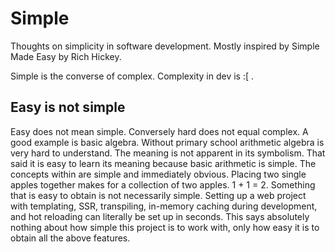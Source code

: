 # Simple
Thoughts on simplicity in software development. Mostly inspired by Simple Made Easy by Rich Hickey.

Simple is the converse of complex. Complexity in dev is :[ .

## Easy is not simple
Easy does not mean simple. Conversely hard does not equal complex. A good example is basic algebra. Without primary school arithmetic algebra is very hard to understand. The meaning is not apparent in its symbolism. That said it is easy to learn its meaning because basic arithmetic is simple. The concepts within are simple and immediately obvious. Placing two single apples together makes for a collection of two apples. 1 + 1 = 2.
Something that is easy to obtain is not necessarily simple. Setting up a web project with templating, SSR, transpiling, in-memory caching during development, and hot reloading can literally be set up in seconds. This says absolutely nothing about how simple this project is to work with, only how easy it is to obtain all the above features.

